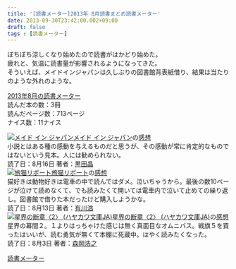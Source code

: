 ```yaml
---
title: '[読書メーター]2013年 8月読書まとめ読書メーター'
date: 2013-09-30T23:42:00.002+09:00
draft: false
tags : [読書メーター]
---
```


ぼちぼち涼しくなり始めたので読書がはかどり始めた。  
疲れと、気温に読書量が影響されるようになってきた。  
そういえば、メイドインジャパンは久しぶりの図書館背表紙借り、結果は当たりのような外れのような。  
  
  
[2013年8月の読書メーター](http://book.akahoshitakuya.com/u/44081/matome?invite_id=44081)  
読んだ本の数：3冊  
読んだページ数：713ページ  
ナイス数：11ナイス  
  
[![メイド イン ジャパン](http://ecx.images-amazon.com/images/I/41YAT20PG3L._SX100_.jpg)](http://book.akahoshitakuya.com/b/4309013937)[メイド イン ジャパン](http://book.akahoshitakuya.com/b/4309013937 "メイド イン ジャパン")の[感想](http://book.akahoshitakuya.com/cmt/31129880 "メイド イン ジャパンのcallas1900さんの感想")  
小説とはある種の感動を与えるものだと思うが、その感動が常に肯定的なものではないという見本。人には勧められない。  
読了日：8月16日 著者：[黒田晶](http://book.akahoshitakuya.com/s?q=%E9%BB%92%E7%94%B0%20%E6%99%B6)  
[![旅猫リポート](http://ecx.images-amazon.com/images/I/51WTNKc00JL._SX100_.jpg)](http://book.akahoshitakuya.com/b/4163817700)[旅猫リポート](http://book.akahoshitakuya.com/b/4163817700 "旅猫リポート")の[感想](http://book.akahoshitakuya.com/cmt/31129878 "旅猫リポートのcallas1900さんの感想")  
猫好きは動物好きは電車の中で読んではダメ。泣いちゃうから。最後の数10ページが泣けて読めなくて、でも読みたくて開いては電車内で泣いて止めての繰り返し。図書館で借りた本だったけど購入しようかな。  
読了日：8月13日 著者：[有川浩](http://book.akahoshitakuya.com/s?q=%E6%9C%89%E5%B7%9D%20%E6%B5%A9)  
[![星界の断章〈2〉 (ハヤカワ文庫JA)](http://ecx.images-amazon.com/images/I/51FmqAaz6zL._SX100_.jpg)](http://book.akahoshitakuya.com/b/4150308802)[星界の断章〈2〉 (ハヤカワ文庫JA)](http://book.akahoshitakuya.com/b/4150308802 "星界の断章〈2〉 (ハヤカワ文庫JA)")の[感想](http://book.akahoshitakuya.com/cmt/30918172 "星界の断章〈2〉 (ハヤカワ文庫JA)のcallas1900さんの感想")  
星界の幕間２。１よりはっちゃけた感じは無く真面目なオムニバス。戦旗５を買ったはいいが、読む勇気が無くて本棚に死蔵中。はやく読みたくなった。  
読了日：8月3日 著者：[森岡浩之](http://book.akahoshitakuya.com/s?q=%E6%A3%AE%E5%B2%A1%20%E6%B5%A9%E4%B9%8B)  
  
[読書メーター](http://book.akahoshitakuya.com/)